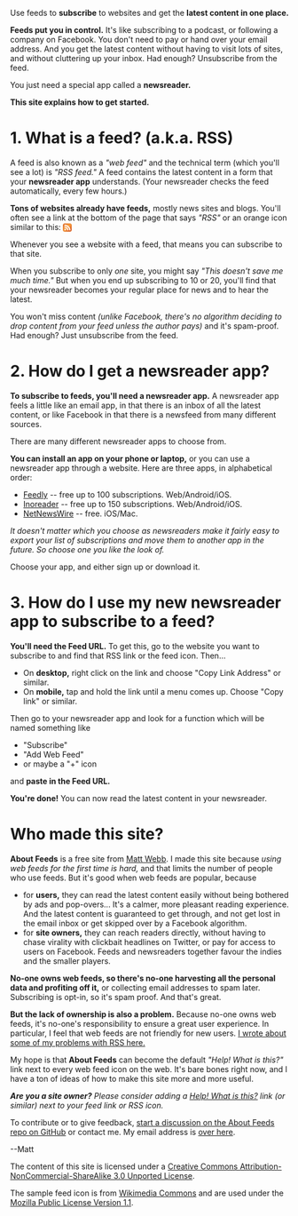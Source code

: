 Use feeds to **subscribe** to websites and get the **latest content in one place.**

**Feeds put you in control.** It's like subscribing to a podcast, or following a company on Facebook. You don't need to pay or hand over your email address. And you get the latest content without having to visit lots of sites, and without cluttering up your inbox. Had enough? Unsubscribe from the feed.

You just need a special app called a **newsreader.**

**This site explains how to get started.**

# 1. What is a feed? (a.k.a. RSS)

A feed is also known as a _"web feed"_ and the technical term (which you'll see a lot) is _"RSS feed."_ A feed contains the latest content in a form that your **newsreader app** understands. (Your newsreader checks the feed automatically, every few hours.)

**Tons of websites already have feeds,** mostly news sites and blogs. You'll often see a link at the bottom of the page that says _"RSS"_ or an orange icon similar to this: <img src="icons/orange-square.svg" style="vertical-align: text-bottom; height: 1.1em;">

Whenever you see a website with a feed, that means you can subscribe to that site.

When you subscribe to only _one_ site, you might say _"This doesn't save me much time."_ But when you end up subscribing to 10 or 20, you'll find that your newsreader becomes your regular place for news and to hear the latest.

You won't miss content _(unlike Facebook, there's no algorithm deciding to drop content from your feed unless the author pays)_ and it's spam-proof. Had enough? Just unsubscribe from the feed.

# 2. How do I get a newsreader app?

**To subscribe to feeds, you'll need a newsreader app.** A newsreader app feels a little like an email app, in that there is an inbox of all the latest content, or like Facebook in that there is a newsfeed from many different sources.

There are many different newsreader apps to choose from.

**You can install an app on your phone or laptop,** or you can use a newsreader app through a website. Here are three apps, in alphabetical order:

* [Feedly](https://feedly.com) -- free up to 100 subscriptions. Web/Android/iOS.
* [Inoreader](https://www.inoreader.com) -- free up to 150 subscriptions. Web/Android/iOS.
* [NetNewsWire](https://ranchero.com/netnewswire/) -- free. iOS/Mac.

_It doesn't matter which you choose as newsreaders make it fairly easy to export your list of subscriptions and move them to another app in the future. So choose one you like the look of._

Choose your app, and either sign up or download it.


# 3. How do I use my new newsreader app to subscribe to a feed?

**You'll need the Feed URL.** To get this, go to the website you want to subscribe to and find that RSS link or the feed icon. Then...

* On **desktop,** right click on the link and choose "Copy Link Address" or similar.
* On **mobile,** tap and hold the link until a menu comes up. Choose "Copy link" or similar.

Then go to your newsreader app and look for a function which will be named something like

- "Subscribe"
- "Add Web Feed"
- or maybe a "+" icon

and **paste in the Feed URL.**

**You're done!** You can now read the latest content in your newsreader.


# Who made this site?

**About Feeds** is a free site from [Matt Webb](http://interconnected.org). I made this site because _using web feeds for the first time is hard,_ and that limits the number of people who use feeds. But it's good when web feeds are popular, because

- for **users,** they can read the latest content easily without being bothered by ads and pop-overs... It's a calmer, more pleasant reading experience. And the latest content is guaranteed to get through, and not get lost in the email inbox or get skipped over by a Facebook algorithm.
- for **site owners,** they can reach readers directly, without having to chase virality with clickbait headlines on Twitter, or pay for access to users on Facebook. Feeds and newsreaders together favour the indies and the smaller players.

**No-one owns web feeds, so there's no-one harvesting all the personal data and profiting off it,** or collecting email addresses to spam later. Subscribing is opt-in, so it's spam proof. And that's great.

**But the lack of ownership is also a problem.** Because no-one owns web feeds, it's no-one's responsibility to ensure a great user experience. In particular, I feel that web feeds are not friendly for new users. [I wrote about some of my problems with RSS here.](http://interconnected.org/home/2020/07/29/improving_rss)

My hope is that **About Feeds** can become the default _"Help! What is this?"_ link next to every web feed icon on the web. It's bare bones right now, and I have a ton of ideas of how to make this site more and more useful.

_**Are you a site owner?** Please consider adding a [Help! What is this?](https://aboutfeeds.com) link (or similar) next to your feed link or RSS icon._

To contribute or to give feedback, [start a discussion on the About Feeds repo on GitHub](https://github.com/genmon/aboutfeeds) or contact me. My email address is [over here](http://interconnected.org).

--Matt

The content of this site is licensed under a [Creative Commons Attribution-NonCommercial-ShareAlike 3.0 Unported License](https://creativecommons.org/licenses/by-nc-sa/3.0/).

The sample feed icon is from [Wikimedia Commons](https://commons.wikimedia.org/wiki/File:Feed-icon.svg) and are used under the [Mozilla Public License Version 1.1](https://www.mozilla.org/MPL/1.1/).
